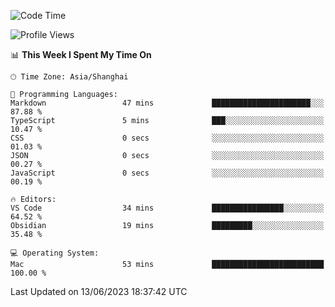 <!--START_SECTION:waka-->
![Code Time](http://img.shields.io/badge/Code%20Time-107%20hrs%2014%20mins-blue)

![Profile Views](http://img.shields.io/badge/Profile%20Views-14-blue)

📊 **This Week I Spent My Time On** 

```text
🕑︎ Time Zone: Asia/Shanghai

💬 Programming Languages: 
Markdown                 47 mins             ██████████████████████░░░   87.88 % 
TypeScript               5 mins              ███░░░░░░░░░░░░░░░░░░░░░░   10.47 % 
CSS                      0 secs              ░░░░░░░░░░░░░░░░░░░░░░░░░   01.03 % 
JSON                     0 secs              ░░░░░░░░░░░░░░░░░░░░░░░░░   00.27 % 
JavaScript               0 secs              ░░░░░░░░░░░░░░░░░░░░░░░░░   00.19 % 

🔥 Editors: 
VS Code                  34 mins             ████████████████░░░░░░░░░   64.52 % 
Obsidian                 19 mins             █████████░░░░░░░░░░░░░░░░   35.48 % 

💻 Operating System: 
Mac                      53 mins             █████████████████████████   100.00 % 
```


 Last Updated on 13/06/2023 18:37:42 UTC
<!--END_SECTION:waka-->